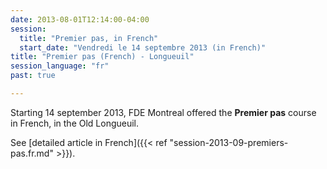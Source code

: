 ```yaml
---
date: 2013-08-01T12:14:00-04:00
session:
  title: "Premier pas, in French"
  start_date: "Vendredi le 14 septembre 2013 (in French)"
title: "Premier pas (French) - Longueuil"
session_language: "fr"
past: true

---
```


Starting 14 september 2013, FDE Montreal offered the **Premier pas** course in French, in the Old Longueuil.

See [detailed article in French]({{< ref "session-2013-09-premiers-pas.fr.md" >}}).
